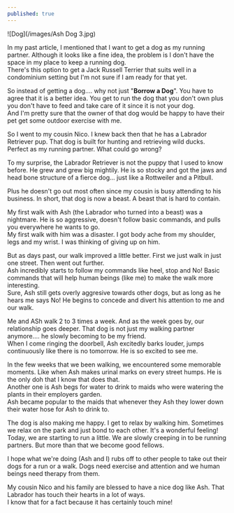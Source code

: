 ```yaml
---
published: true
---
```

![Dog](/images/Ash Dog 3.jpg)

In my past article, I mentioned that I want to get a dog as my running partner. Although it looks like a fine idea, the problem is I don't have the space in my place to keep a running dog.   
There's this option to get a Jack Russell Terrier that suits well in a condominium setting but I'm not sure if I am ready for that yet.

So instead of getting a dog.... why not just "**Borrow a Dog**". You have to agree that it is a better idea. You get to run the dog that you don't own plus you don't have to feed and take care of it since it is not your dog.   
And I'm pretty sure that the owner of that dog would be happy to have their pet get some outdoor exercise with me.

So I went to my cousin Nico. I knew back then that he has a Labrador Retriever pup. That dog is built for hunting and retrieving wild ducks. Perfect as my running partner. What could go wrong?

To my surprise, the Labrador Retriever is not the puppy that I used to know before. He grew and grew big mightily. He is so stocky and got the jaws and head bone structure of a fierce dog... just like a Rottweiler and a Pitbull.

Plus he doesn't go out most often since my cousin is busy attending to his business. In short, that dog is now a beast. A beast that is hard to contain.

My first walk with Ash (the Labrador who turned into a beast) was a nightmare. He is so aggressive, doesn't follow basic commands, and pulls you everywhere he wants to go.   
My first walk with him was a disaster. I got body ache from my shoulder, legs and my wrist. I was thinking of giving up on him.

But as days past, our walk improved a little better. First we just walk in just one street. Then went out further.   
Ash incredibly starts to follow my commands like heel, stop and No! Basic commands that will help human beings (like me) to make the walk more interesting.   
Sure, Ash still gets overly aggresive towards other dogs, but as long as he hears me says No! He begins to concede and divert his attention to me and our walk.

Me and ASh walk 2 to 3 times a week. And as the week goes by, our relationship goes deeper. That dog is not just my walking partner anymore.... he slowly becoming to be my friend.   
When I come ringing the doorbell, Ash excitedly barks louder, jumps continuously like there is no tomorrow. He is so excited to see me.   

In the few weeks that we been walking, we encountered some memorable moments. Like when Ash makes urinal marks on every street humps. He is the only doh that I know that does that.   
Another one is Ash begs for water to drink to maids who were watering the plants in their employers garden.   
Ash became popular to the maids that whenever they Ash they lower down their water hose for Ash to drink to.

The dog is also making me happy. I get to relax by walking him. Sometimes we relax on the park and just bond to each other. It's a wonderful feeling!   
Today, we are starting to run a little. We are slowly creeping in to be running partners. But more than that we become good fellows.

I hope what we're doing (Ash and I) rubs off to other people to take out their dogs for a run or a walk. Dogs need exercise and attention and we human beings need therapy from them.

My cousin Nico and his family are blessed to have a nice dog like Ash. That Labrador has touch their hearts in a lot of ways.   
I know that for a fact because it has certainly touch mine!

